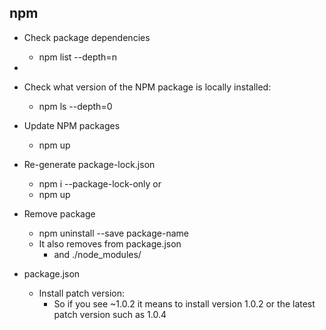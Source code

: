## npm

- Check package dependencies
  - npm list --depth=n
- 
- Check what version of the NPM package is locally installed:
  - npm ls --depth=0

- Update NPM packages
  - npm up

- Re-generate package-lock.json
  - npm i --package-lock-only
  or
  - npm up

- Remove package
  - npm uninstall --save package-name
  - It also removes from package.json
    - and ./node_modules/

- package.json
  - Install patch version:
    - So if you see ~1.0.2 it means to install version 1.0.2 or the latest patch version such as 1.0.4